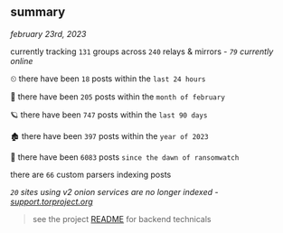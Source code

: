 
## summary
_february 23rd, 2023_

currently tracking `131` groups across `240` relays & mirrors - _`79` currently online_

⏲ there have been `18` posts within the `last 24 hours`

🦈 there have been `205` posts within the `month of february`

🪐 there have been `747` posts within the `last 90 days`

🏚 there have been `397` posts within the `year of 2023`

🦕 there have been `6083` posts `since the dawn of ransomwatch`

there are `66` custom parsers indexing posts

_`20` sites using v2 onion services are no longer indexed - [support.torproject.org](https://support.torproject.org/onionservices/v2-deprecation/)_

> see the project [README](https://github.com/joshhighet/ransomwatch#ransomwatch--) for backend technicals
